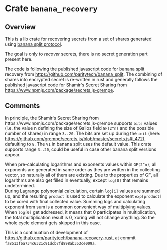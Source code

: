 
# Crate `banana_recovery`

## Overview

This is a lib crate for recovering secrets from a set of shares generated using [banana split protocol](https://github.com/paritytech/banana_split).  

The goal is only to *recover* secrets, there is no secret generation part present here.  

The code is following the published javascript code for banana split recovery from <https://github.com/paritytech/banana_split>. The combining of shares into encrypted secret is re-written in rust and generally follows the published javascript code for Shamir's Secret Sharing from <https://www.npmjs.com/package/secrets.js-grempe>.  

## Comments  

In principle, the Shamir's Secret Sharing from <https://www.npmjs.com/package/secrets.js-grempe> supports `bits` values (i.e. the value n defining the size of Galios field `GF(2^n)` and the possible number of shares) in range `3..20`. The bits are set up during the `init` (here: <https://github.com/grempe/secrets.js/blob/master/secrets.js#L472>), defaulting to `8`. The `V1` in banana split uses the default value. This crate supports range `3..20`, could be useful in case other banana split versions appear.  

When pre-calculating logarithms and exponents values within `GF(2^n)`, all exponents are generated in same order as they are written in the collecting vector, so naturally all of them are existing. Due to the properties of GF, all logarithms are also get filled in eventually, except `log[0]` that remains undetermined.  
During Lagrange polynomial calculation, certain `log[i]` values are summed up, and the resulting `product` is used to calculate the exponent `exp[product]` to be xored with final collected value. Summing logs and calculating exponent from sum is a common convenient way of multiplying values.  
When `log[0]` get addressed, it means that 0 participates in multiplication, the total multiplication result is 0, xoring will not change anything. So the whole cycle element gets skipped in this case.  

This is a continuation of development of <https://github.com/paritytech/banana-recovery-rust>, at commit `fa8513f6a734c6321c91dcb7fd898ab353ce009a`.  


